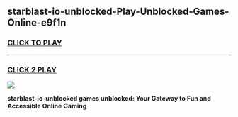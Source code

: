 
## starblast-io-unblocked-Play-Unblocked-Games-Online-e9f1n
<h3>
<a href="https://premium76.site?title=starblast-io-unblocked&ref=25A">CLICK TO PLAY</a></h3>
<hr>

<h3>
<a href="https://premium76.site?title=starblast-io-unblocked&ref=25A">CLICK 2 PLAY</a>
  
</h3>

<a href="https://premium76.site?title=starblast-io-unblocked&ref=25A"><img src="https://clearcache.store/games.png"></a>


**starblast-io-unblocked games unblocked: Your Gateway to Fun and Accessible Online Gaming**
